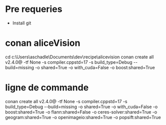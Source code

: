 # Pre requeries
- Install git

# conan aliceVision

cd c:\Users\aschadle\Documents\dev\recipe\alicevision
conan create all v2.4.0@ -tf None -s compiler.cppstd=17 -s build_type=Debug --build=missing -o shared=True -o with_cuda=False -o boost:shared=True

# ligne de commande
conan create all v2.4.0@ -tf None -s compiler.cppstd=17 -s build_type=Debug --build=missing -o shared=True -o with_cuda=False -o boost:shared=True -o flann:shared=False -o ceres-solver:shared=True -o geogram:shared=True -o openimageio:shared=True -o popsift:shared=True

